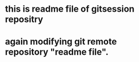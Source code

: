 # this is readme file of gitsession repositry
# again modifying git remote repository "readme file".
